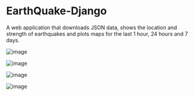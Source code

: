 # EarthQuake-Django
A web application that downloads JSON data, shows the location and strength
of earthquakes and plots maps for the last 1 hour, 24 hours and 7 days.

![image](https://user-images.githubusercontent.com/122234066/219531889-13d16997-924f-4d66-b4f4-956edf0fb535.png)

![image](https://user-images.githubusercontent.com/122234066/228089397-3c452a00-097f-43ea-9a61-5328ef49c44b.png)

![image](https://user-images.githubusercontent.com/122234066/228089276-9b81c145-dca0-45e6-ae36-979e1307b0e4.png)

![image](https://user-images.githubusercontent.com/122234066/228089177-fa821961-5641-46c4-8a9d-b772e57cbcfd.png)

